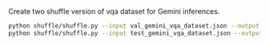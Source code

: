 Create two shuffle version of vqa dataset for Gemini inferences.
```bash
python shuffle/shuffle.py --input val_gemini_vqa_dataset.json --output shuffled_output.json
python shuffle/shuffle.py --input test_gemini_vqa_dataset.json --output shuffled_output.json
```
